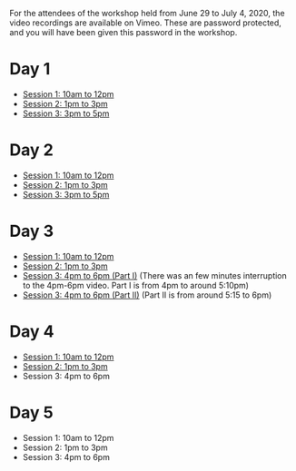 For the attendees of the workshop held from June 29 to July 4, 2020, the video recordings are available on Vimeo.
These are password protected, and you will have been given this password in the workshop.

# Day 1

* [Session 1: 10am to 12pm](https://vimeo.com/433599868)
* [Session 2: 1pm to 3pm](https://vimeo.com/433654912)
* [Session 3: 3pm to 5pm](https://vimeo.com/433755499)

# Day 2

* [Session 1: 10am to 12pm](https://vimeo.com/433960367)
* [Session 2: 1pm to 3pm](https://vimeo.com/434021550)
* [Session 3: 3pm to 5pm](https://vimeo.com/434086610)

# Day 3

* [Session 1: 10am to 12pm](https://vimeo.com/434324573)
* [Session 2: 1pm to 3pm](https://vimeo.com/434380758)
* [Session 3: 4pm to 6pm (Part I)](https://vimeo.com/434439869) (There was an few minutes interruption to the 4pm-6pm video. Part I is from 4pm to around 5:10pm)
* [Session 3: 4pm to 6pm (Part II)](https://vimeo.com/434449611) (Part II is from around 5:15 to 6pm)
 
# Day 4

* [Session 1: 10am to 12pm](https://vimeo.com/434678768)
* [Session 2: 1pm to 3pm](https://vimeo.com/434738090)
* Session 3: 4pm to 6pm

# Day 5

* Session 1: 10am to 12pm
* Session 2: 1pm to 3pm
* Session 3: 4pm to 6pm


